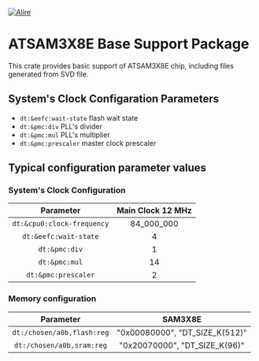 [![Alire](https://img.shields.io/endpoint?url=https://alire.ada.dev/badges/a0b_atsam3x8e.json)](https://alire.ada.dev/crates/a0b_atsam3x8e.html)

# ATSAM3X8E Base Support Package

This crate provides basic support of ATSAM3X8E chip, including files generated from SVD file.

## System's Clock Configaration Parameters

 * `dt:&eefc:wait-state` flash wait state
 * `dt:&pmc:div` PLL's divider
 * `dt:&pmc:mul` PLL's multiplier
 * `dt:&pmc:prescaler` master clock prescaler

## Typical configuration parameter values

### System's Clock Configuration

| Parameter                     | Main Clock 12 MHz | 
| :-------: | :---------------: |
| `dt:&cpu0:clock-frequency` | 84_000_000 |
| `dt:&eefc:wait-state` | 4 |
| `dt:&pmc:div` | 1 |
| `dt:&pmc:mul` | 14 |
| `dt:&pmc:prescaler` | 2 |

### Memory configuration

| Parameter                  | SAM3X8E                                 |
| :------------------------: | :-------------------------------------: |
| `dt:/chosen/a0b,flash:reg` | "0x00080000", "DT_SIZE_K(512)" |
| `dt:/chosen/a0b,sram:reg`  | "0x20070000", "DT_SIZE_K(96)"  |


